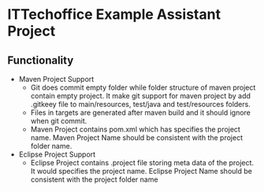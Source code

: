 # ITTechoffice Example Assistant Project

## Functionality
* Maven Project Support
	* Git does commit empty folder while folder structure of maven project contain empty project. It make git support for maven project by add .gitkeey file to main/resources, test/java and test/resources folders.
	* Files in targets are generated after maven build and it should ignore when git commit.  
	* Maven Project contains pom.xml which has specifies the project name. Maven Project Name should be consistent with the project folder name.
* Eclipse Project Support
	* Eclipse Project contains .project file storing meta data of the project. It would specifies the project name. Eclipse Project Name should be consistent with the project folder name
